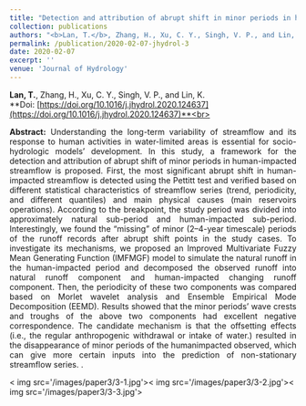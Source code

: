 ```yaml
---
title: "Detection and attribution of abrupt shift in minor periods in human-impacted streamflow"
collection: publications
authors: "<b>Lan, T.</b>, Zhang, H., Xu, C. Y., Singh, V. P., and Lin, K."
permalink: /publication/2020-02-07-jhydrol-3
date: 2020-02-07
excerpt: ''
venue: 'Journal of Hydrology'
---
```

**Lan, T.**, Zhang, H., Xu, C. Y., Singh, V. P., and Lin, K.<br>
**Doi: [https://doi.org/10.1016/j.jhydrol.2020.124637](https://doi.org/10.1016/j.jhydrol.2020.124637)**<br>
 <p style="text-align:justify; text-justify:inter-ideograph;">
<b>Abstract:</b> Understanding the long-term variability of streamflow and its response to human activities in water-limited areas is essential for socio-hydrologic models’ development. In this study, a framework for the detection and attribution of abrupt shift of minor periods in human-impacted streamflow is proposed. First, the most significant abrupt shift in human-impacted streamflow is detected using the Pettitt test and verified based on different statistical characteristics of streamflow series (trend, periodicity, and different quantiles) and main physical causes (main reservoirs operations). According to the breakpoint, the study period was divided into approximately natural sub-period and human-impacted sub-period. Interestingly, we found the “missing” of minor (2–4-year timescale) periods of the runoff records after abrupt shift points in the study cases. To investigate its mechanisms, we proposed an Improved Multivariate Fuzzy Mean Generating Function (IMFMGF) model to simulate the natural runoff in the human-impacted period and decomposed the observed runoff into natural runoff component and human-impacted changing runoff component. Then, the periodicity of these two components was compared based on Morlet wavelet analysis and Ensemble Empirical Mode Decomposition (EEMD). Results showed that the minor periods’ wave crests and troughs of the above two components had excellent negative correspondence. The candidate mechanism is that the offsetting effects (i.e., the regular anthropogenic withdrawal or intake of water.) resulted in the disappearance of minor periods of the humanimpacted observed, which can give more certain inputs into the prediction of non-stationary streamflow series. .<br>
</p >
< img src='/images/paper3/3-1.jpg'>< img src='/images/paper3/3-2.jpg'>< img src='/images/paper3/3-3.jpg'>
